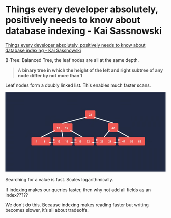# Things every developer absolutely, positively needs to know about database indexing - Kai Sassnowski

[Things every developer absolutely, positively needs to know about database indexing - Kai Sassnowski](https://www.youtube.com/watch?v=HubezKbFL7E)

B-Tree: Balanced Tree, the leaf nodes are all at the same depth. 

> A **binary tree in which the height of the left and right subtree of any node differ by not more than 1**
> 

Leaf nodes form a doubly linked list. This enables much faster scans.

![Untitled](Things%20every%20developer%20absolutely,%20positively%20need%20dcb20e32fa4040c7b67b873b5fd3cd7b/Untitled.png)

Searching for a value is fast. Scales logarithmically. 

If indexing makes our queries faster, then why not add all fields as an index?????

We don't do this. Because indexing makes reading faster but writing becomes slower, it’s all about tradeoffs.